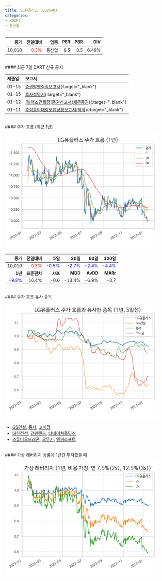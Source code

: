 ```yaml
---
title: LG유플러스 (032640)
categories:
- KOSPI
- 통신업
---
```


|**종가**|**전일대비**|**업종**|**PER**|**PBR**|**DIV**|
|-------:|-----------:|-------:|------:|------:|------:|
|10,010|<span style="color: red">0.3%</span>|통신업|6.5|0.5|6.49%|

<!-- more -->

<br>
#### 최근 7일 DART 신규 공시


|**제출일**|**보고서**|
|:-----|:-------|
|01-15|[증권발행실적보고서](https://dart.fss.or.kr/dsaf001/main.do?rcpNo=20240115000272){:target="_blank"}|
|01-15|[투자설명서](https://dart.fss.or.kr/dsaf001/main.do?rcpNo=20240115000009){:target="_blank"}|
|01-12|[[발행조건확정]증권신고서(채무증권)](https://dart.fss.or.kr/dsaf001/main.do?rcpNo=20240112000589){:target="_blank"}|
|01-11|[주식등의대량보유상황보고서(약식)](https://dart.fss.or.kr/dsaf001/main.do?rcpNo=20240111000046){:target="_blank"}|

<br>
#### 주가 흐름 (최근 1년)

![032640](/assets/images/stock/032640.png)

|**종가**|**전일대비**|**5일**|**20일**|**60일**|**120일**|
|---:|-------:|--:|---:|---:|----:|
|10,010|<span style="color: red">0.3%</span>|<span style="color: blue">-0.5%</span>|<span style="color: blue">-2.7%</span>|<span style="color: blue">-2.4%</span>|<span style="color: blue">-4.4%</span>|
|**1년**|**표준편차**|**샤프**|**MDD**|**AvDD**|**MARr**|
|<span style="color: blue">-9.8%</span>|16.4%|-0.6|-13.4%|-6.9%|-0.7|

<br>
#### 주가 흐름 유사 종목

![032640](/assets/images/stock/032640_corr.png)

- [GS건설](/006360/), [동서](/026960/), [코미팜](/041960/)
- [대한전선](/001440/), [강원랜드](/035250/), [더네이쳐홀딩스](/298540/)
- [스튜디오드래곤](/253450/), [오뚜기](/007310/), [엔씨소프트](/036570/)

<br>
#### 가상 레버리지 상품에 1년간 투자했을 때

![032640](/assets/images/stock/032640_2x.png)

[^corr]: 상관계수를 이용하여 분석하였습니다.
